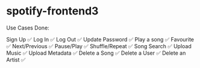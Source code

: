 # spotify-frontend3
Use Cases Done:

Sign Up ✅
Log In ✅
Log Out ✅
Update Password ✅
Play a song ✅
Favourite ✅
Next/Previous ✅
Pause/Play ✅
Shuffle/Repeat ✅
Song Search ✅
Upload Music ✅
Upload Metadata ✅
Delete a Song ✅
Delete a User ✅
Delete an Artist ✅
